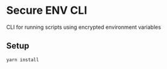 # Secure ENV CLI
CLI for running scripts using encrypted environment variables

## Setup

```bash
yarn install
```


